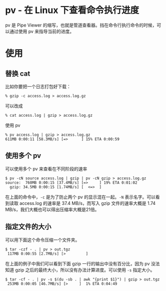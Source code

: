 # pv - 在 Linux 下查看命令执行进度

<!--
ID: e54d2a41-2d6b-449f-82ba-687ceb4428b0
Status: publish
Date: 2018-04-12T07:41:00
Modified: 2020-05-16T11:35:20
wp_id: 435
-->

pv 是 Pipe Viewer 的缩写，也就是管道查看器。挡在命令行执行命令的时候，可以通过使用 pv 来指导当前的进度。

# 使用

## 替换 cat

比如你要把一个日志打包好下载：

```
% gzip -c access.log > access.log.gz
```

可以改成

```
% cat access.log | gzip > access.log.gz
```

使用 pv

```
% pv access.log | gzip > access.log.gz
611MB 0:00:11 [58.3MB/s] [=>      ] 15% ETA 0:00:59
```

## 使用多个 pv

可以使用多个 pv 来查看在不同阶段的速率

```
$ pv -cN source access.log | gzip | pv -cN gzip > access.log.gz
source:  760MB 0:00:15 [37.4MB/s] [=>     ] 19% ETA 0:01:02
  gzip: 34.5MB 0:00:15 [1.74MB/s] [  <=>  ]
```

在上面的命令中，`-c` 是为了防止两个 pv 的显示混在一起。`-N` 表示名字。可以看到读取 access.log 的速率是 37.4 MB/s，而写入 gzip 文件的速率大概是 1.74 MB/s，我们大概也可以得出压缩率大概是21倍。

## 指定文件的大小

可以用下面这个命令压缩一个文件夹。

```
$ tar -czf - . | pv > out.tgz
 117MB 0:00:55 [2.7MB/s] [>         ]
```

在上面的例子中我们可以看到下面 gzip 一行的输出中没有百分比，因为 pv 没法知道 gzip 之后的最终大小，所以没有办法计算进度。可以使用 `-s` 指定大小。

```
$ tar -cf - . | pv -s $(du -sb . | awk "{print $1}") | gzip > out.tgz
 253MB 0:00:05 [46.7MB/s] [>     ]  1% ETA 0:04:49
```